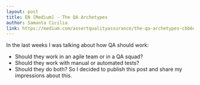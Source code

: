 ```yaml
---
layout: post
title: EN [Medium] - The QA Archetypes
author: Samanta Cicilia
link: https://medium.com/assertqualityassurance/the-qa-archetypes-cbb6cfce6829
---
```


In the last weeks I was talking about how QA should work:
- Should they work in an agile team or in a QA squad?
- Should they work with manual or automated tests?
- Should they do both?
So I decided to publish this post and share my impressions about this.
